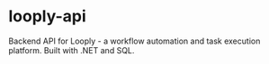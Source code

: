 # looply-api
Backend API for Looply - a workflow automation and task execution platform. Built with .NET and SQL.
